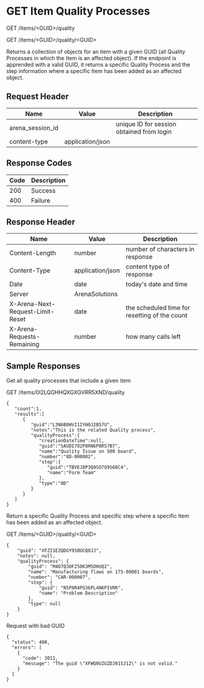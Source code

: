 # GET Item Quality Processes


GET /items/&lt;GUID&gt;/quality

GET /items/&lt;GUID&gt;/quality/&lt;GUID&gt;

Returns a collection of   objects for an item with a given GUID \(all Quality Processes in which the Item is an affected object\). If the endpoint is apprended with a valid GUID, it returns a specific Quality Process and the step information where a specific Item has been added as an affected object.

## Request Header

| Name | Value | Description |
|  --- |  --- |  --- | 
| arena_session_id |   | unique ID for session obtained from login |
| content\-type | application/json |   |

## Response Codes

| Code | Description |
|  --- |  --- | 
| 200 | Success |
| 400 | Failure |

## Response Header

| Name | Value | Description |
|  --- |  --- |  --- | 
| Content\-Length | number | number of characters in response |
| Content\-Type | application/json | content type of response |
| Date | date | today's date and time |
| Server | ArenaSolutions |   |
| X\-Arena\-Next\-Request\-Limit\-Reset  | date | the scheduled time for resetting of the count |
| X\-Arena\-Requests\-Remaining  | number | how many calls left |

## Sample Responses
Get all quality processes that include a given item



GET /items/0I2LQGHHQXGXGVRR5XND/quality

```
{  
   "count":1,
   "results":[  
      {  
         "guid":"L3N6B0HVI1IYH0J2B57U",
         "notes":"This is the related Quality process",
         "qualityProcess":{  
            "creationDateTime":null,
            "guid":"SAUDI7O2P8RN6P8R57B7",
            "name":"Quality Issue on 500 board",
            "number":"8D-000002",
            "step":{  
               "guid":"TBVEJ8P3Q9SO7Q9S68C4",
               "name":"Form Team"
            },
            "type":"8D"
         }
      }
   ]
}
```
Return a specific Quality Process and specific step where a specific Item has been added as an affected object.



GET /items/&lt;GUID&gt;/quality/&lt;GUID&gt;

```
{
    "guid": "XFZI1EZQDGY9SBUCQ8JJ",
    "notes": null,
    "qualityProcess": {
        "guid": "M4O7Q3OF25OK3M5OHUQ2",
        "name": "Manufacturing flaws on 175-00001 boards",
        "number": "CAR-000007",
        "step": {
            "guid": "N5P8R4PG36PL4N6PIVRR",
            "name": "Problem Description"
        },
        "type": null
    }
}
```
Request with bad GUID

```
{
  "status": 400,
  "errors": [
    {
      "code": 3011,
      "message": "The guid \"XFWQ0GZGZDJ015J12\" is not valid."
    }
  ]
}
```
